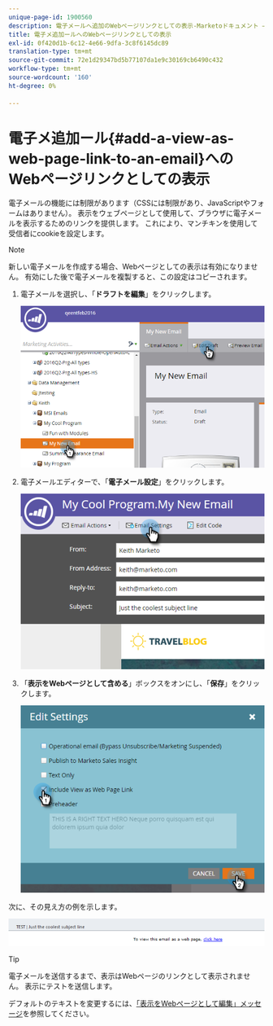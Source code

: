 ```yaml
---
unique-page-id: 1900560
description: 電子メールへ追加のWebページリンクとしての表示-Marketoドキュメント — 製品ドキュメント
title: 電子メ追加ールへのWebページリンクとしての表示
exl-id: 0f420d1b-6c12-4e66-9dfa-3c8f6145dc89
translation-type: tm+mt
source-git-commit: 72e1d29347bd5b77107da1e9c30169cb6490c432
workflow-type: tm+mt
source-wordcount: '160'
ht-degree: 0%

---
```


# 電子メ追加ール{#add-a-view-as-web-page-link-to-an-email}へのWebページリンクとしての表示

電子メールの機能には制限があります（CSSには制限があり、JavaScriptやフォームはありません）。 表示をウェブページとして使用して、ブラウザに電子メールを表示するためのリンクを提供します。 これにより、マンチキンを使用して受信者にcookieを設定します。

>[!NOTE]
>
>新しい電子メールを作成する場合、Webページとしての表示は有効になりません。 有効にした後で電子メールを複製すると、この設定はコピーされます。

1. 電子メールを選択し、「**ドラフトを編集**」をクリックします。

   ![](assets/one-5.png)

1. 電子メールエディターで、「**電子メール設定**」をクリックします。

   ![](assets/two-5.png)

1. 「**表示をWebページとして含める**」ボックスをオンにし、「**保存**」をクリックします。

   ![](assets/three-4.png)

次に、その見え方の例を示します。

![](assets/four-3.png)

>[!TIP]
>
>電子メールを送信するまで、表示はWebページのリンクとして表示されません。 表示にテストを送信します。

デフォルトのテキストを変更するには、[「表示をWebページとして編集」メッセージ](/help/marketo/product-docs/administration/email-setup/edit-the-view-as-web-page-message.md)を参照してください。
